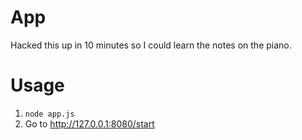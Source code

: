 # App
Hacked this up in 10 minutes so I could learn the notes on the piano.

# Usage
1. ```node app.js```
2. Go to http://127.0.0.1:8080/start
